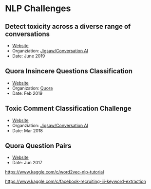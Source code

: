 # NLP Challenges

## Detect toxicity across a diverse range of conversations

- [Website](https://www.kaggle.com/c/jigsaw-unintended-bias-in-toxicity-classification)
- Organziation: [Jigsaw/Conversation AI](https://www.kaggle.com/jigsaw-team/competitions)
- Date: June 2019


## Quora Insincere Questions Classification

- [Website](https://www.kaggle.com/c/quora-insincere-questions-classification/data)
- Organization: [Quora]()
- Date: Feb 2019

## Toxic Comment Classification Challenge

- [Website](https://www.kaggle.com/c/jigsaw-toxic-comment-classification-challenge)
- Organziation: [Jigsaw/Conversation AI](https://www.kaggle.com/jigsaw-team/competitions)
- Date: Mar 2018

## Quora Question Pairs

- [Website](https://www.kaggle.com/c/quora-question-pairs)
- Date: Jun 2017

https://www.kaggle.com/c/word2vec-nlp-tutorial

https://www.kaggle.com/c/facebook-recruiting-iii-keyword-extraction
